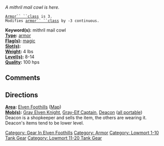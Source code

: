 *A mithril mail cowl is here.*

[`Armor`` ``class`](Armor_Class.md "wikilink")` is 3.`  
`Modifies `[`armor`` ``class`](Armor_Class.md "wikilink")` by -3 continuous.`

**Keyword(s):** mithril mail cowl  
**[Type](:Category:_Object_Types.md "wikilink"):**
[armor](:Category:_Armor.md "wikilink")  
**[Flag(s)](:Category:_Object_Flags.md "wikilink"):**
[magic](Magic_Flag.md "wikilink")  
**[Slot(s)](Object_Slots.md "wikilink"):** <worn on head>  
**[Weight](Object_Weight.md "wikilink"):** 4 lbs  
**[Level(s)](Object_Level.md "wikilink"):** 8-14  
**[Quality](Object_Quality.md "wikilink"):** 100 hps  

## Comments

## Directions

**[Area](:Category:_Areas.md "wikilink"):** [Elven
Foothills](:Category:_Elven_Foothills.md "wikilink")
([Map](Elven_Foothills_Map.md "wikilink"))  
**[Mob(s)](:Category:_Mobs.md "wikilink"):** [Gray Elven
Knight](Gray_Elven_Knight "wikilink"), [Gray-Elf
Captain](Gray-Elf_Captain "wikilink"), [Deacon](Deacon "wikilink") ([all
portable](Teleport.md "wikilink"))  
Deacon is a shopkeeper and sells the item, the others are wearing it.
Deacon's items tend to be lower level.

[Category: Gear In Elven
Foothills](Category:_Gear_In_Elven_Foothills "wikilink") [Category:
Armor](Category:_Armor "wikilink") [Category: Lowmort 1-10 Tank
Gear](Category:_Lowmort_1-10_Tank_Gear "wikilink") [Category: Lowmort
11-20 Tank Gear](Category:_Lowmort_11-20_Tank_Gear "wikilink")
